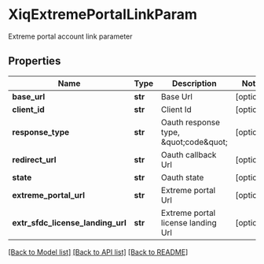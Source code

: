 # XiqExtremePortalLinkParam

Extreme portal account link parameter
## Properties
Name | Type | Description | Notes
------------ | ------------- | ------------- | -------------
**base_url** | **str** | Base Url | [optional] 
**client_id** | **str** | Client Id | [optional] 
**response_type** | **str** | Oauth response type, \&quot;code\&quot; | [optional] 
**redirect_url** | **str** | Oauth callback Url | [optional] 
**state** | **str** | Oauth state | [optional] 
**extreme_portal_url** | **str** | Extreme portal Url | [optional] 
**extr_sfdc_license_landing_url** | **str** | Extreme portal license landing Url | [optional] 

[[Back to Model list]](../README.md#documentation-for-models) [[Back to API list]](../README.md#documentation-for-api-endpoints) [[Back to README]](../README.md)


